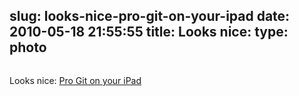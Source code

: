 slug: looks-nice-pro-git-on-your-ipad
date: 2010-05-18 21:55:55
title: Looks nice: 
type: photo
---

<a href="http://progit.org/2010/05/17/progit-for-the-ipad.html?utm_source=feedburner&utm_medium=feed&utm_campaign=Feed%3A+ProGitBook+%28Git+Book+Blog%29"><img src="{{@asset.url swerner/tumblr/2010-05-18-looks-nice-pro-git-on-your-ipad-1812bcaec4.png}}" alt=""/></a>

Looks nice: [Pro Git on your iPad](http://progit.org/2010/05/17/progit-for-the-ipad.html?utm_source=feedburner&utm_medium=feed&utm_campaign=Feed%3A+ProGitBook+%28Git+Book+Blog%29)
